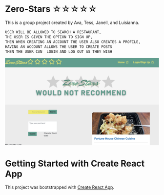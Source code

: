 # Zero-Stars ☆☆☆☆☆
This is a group project created by Ava, Tess, Janell, and Luisianna. 

``` 
USER WILL BE ALLOWED TO SEARCH A RESTAURANT, 
THE USER IS GIVEN THE OPTION TO SIGN UP, 
THEN WHEN CREATING AN ACCOUNT THE USER ALSO CREATES A PROFILE, 
HAVING AN ACCOUNT ALLOWS THE USER TO CREATE POSTS 
THEN THE USER CAN  LOGIN AND LOG OUT AS THEY WISH

```

![Webpage](./client/public/Webpage.png)




# Getting Started with Create React App

This project was bootstrapped with [Create React App](https://github.com/facebook/create-react-app).




